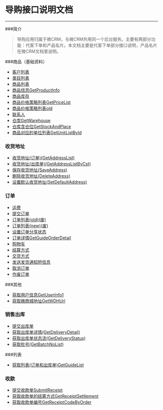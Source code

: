 ﻿导购接口说明文档
==============================================================
--------------------------------------------------------------

###简介 

> 导购应用归属于微CRM，与微CRM共用同一个后台服务。主要有两部分功能：代客下单和产品名片。本文档主要是代客下单部分接口说明，产品名片在微CRM文档里说明。

###商品（基础资料）
- [客户列表](?file=./base/customer.md)
- [类目列表](?file=./base/type.md)
- [商品列表](?file=./base/productlist.md)
- [商品信息GetProductInfo](?file=./base/productinfo.md)
- [商品库存](?file=./base/stock.md)
- [商品价格策略列表GetPriceList](?file=./base/pricelist.md)
- [商品价格策略列表old](?file=./base/pricelist0.md)
- [联系人](?file=./base/contact.md)
- [仓库GetWarehouse](?file=./base/warehouse1.md)
- [仓库含仓位GetStockAndPlace](?file=./base/warehouse2.md)
- [商品对应的单位列表GetUnitListById](?file=./base/GetUnitListById.md)

### 收货地址
- [收货地址(订单)(GetAddressList)](?file=./address/address2.md)
- [收货地址(出库单)(GetAddressListByCst)](?file=./address/address1.md)
- [保存收货地址(SaveAddress)](?file=./address/SaveAddress.md)
- [删除收货地址(DeleteAddress)](?file=./address/DeleteAddress.md)
- [设置默认收货地址(SetDefaultAddress)](?file=./address/SetDefaultAddress.md)

### 订单
- [运费](?file=./order/freight.md)
- [提交订单](?file=./order/submit.md)
- [订单列表(old)(废)](?file=./order/list1.md)
- [订单列表(new)(废)](?file=./order/list2.md)
- [设置订单分享状态](?file=./order/share.md)
- [订单详情GetGuideOrderDetail](?file=./order/detail.md)
- [购物车](?file=./order/cart.md)
- [结算方式](?file=./order/settlement.md)
- [交货方式](?file=./order/deliveryWay.md)
- [发送发货通知短信息](?file=./order/SendDeliveryMsg.md)
- [取消订单](?file=./order/DeleteOrderById.md)
- [作废订单](?file=./order/CancelOrderById.md)

###其他
- [获取用户信息GetUserInfo1](?file=./other/GetUserInfo1.md)
- [获取微商城地址GetWDHUrl](?file=./other/GetWDHUrl.md)

### 销售出库
- [提交出库单](?file=./delivery/submit.md)
- [获取出库单详情(GetDeliveryDetail)](?file=./delivery/GetDeliveryDetail.md)
- [获取出库单状态流(GetDeliveryStatus)](?file=./delivery/GetDeliveryStatus.md)
- [获取批号(GetBatchNoList)](?file=./delivery/GetBatchNoList.md)

###列表
- [获取列表(订单和出库单)GetGuideList](?file=./other/list.md)

### 收款
- [提交收款单SubmitReceipt](?file=./receipt/SubmitReceipt.md)
- [获取收款单的结算方式GetReceiptSettlement](?file=./receipt/GetReceiptSettlement.md)
- [获取收款单编号GetReceiptCodeByOrder](?file=./receipt/GetReceiptCodeByOrder.md)